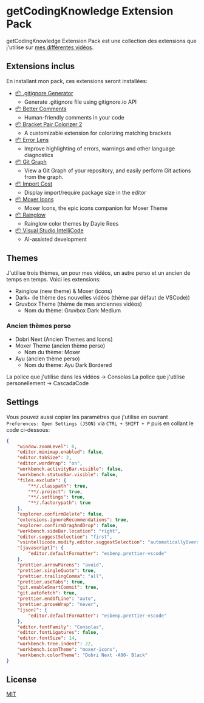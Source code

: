 # getCodingKnowledge Extension Pack

getCodingKnowledge Extension Pack est une collection des extensions que j'utilise sur [mes différentes vidéos](https://www.youtube.com/c/getcodingknowledge).

## Extensions inclus

En installant mon pack, ces extensions seront installées:

- [📦 .gitignore Generator](https://marketplace.visualstudio.com/items?itemName=piotrpalarz.vscode-gitignore-generator)
  - Generate .gitignore file using gitignore.io API
- [📦 Better Comments](https://marketplace.visualstudio.com/items?itemName=aaron-bond.better-comments)
  - Human-friendly comments in your code
- [📦 Bracket Pair Colorizer 2](https://marketplace.visualstudio.com/items?itemName=CoenraadS.bracket-pair-colorizer-2)
	- A customizable extension for colorizing matching brackets
- [📦 Error Lens](https://marketplace.visualstudio.com/items?itemName=usernamehw.errorlens)
  - Improve highlighting of errors, warnings and other language diagnostics
- [📦 Git Graph](https://marketplace.visualstudio.com/items?itemName=mhutchie.git-graph)
  - View a Git Graph of your repository, and easily perform Git actions from the graph.
- [📦 Import Cost](https://marketplace.visualstudio.com/items?itemName=wix.vscode-import-cost)
  - Display import/require package size in the editor
- [📦 Moxer Icons](https://marketplace.visualstudio.com/items?itemName=Equinusocio.moxer-icons)
  - Moxer Icons, the epic icons companion for Moxer Theme
- [📦 Rainglow](https://marketplace.visualstudio.com/items?itemName=daylerees.rainglow)
  - Rainglow color themes by Dayle Rees
- [📦 Visual Studio IntelliCode](https://marketplace.visualstudio.com/items?itemName=VisualStudioExptTeam.vscodeintellicode)
  - AI-assisted development

## Themes

J'utilise trois thèmes, un pour mes vidéos, un autre perso et un ancien de temps en temps. Voici les extensions:

- Rainglow (new theme) & Moxer (icons)
- Dark+ (le thème des nouvelles vidéos (thème par défaut de VSCode))
- Gruvbox Theme (thème de mes anciennes vidéos)
  - Nom du thème: Gruvbox Dark Medium


### Ancien thèmes perso

- Dobri Next (Ancien Themes and Icons)
- Moxer Theme (ancien thème perso)
  - Nom du thème: Moxer
- Ayu (ancien thème perso)
  - Nom du thème: Ayu Dark Bordered

La police que j'utilise dans les vidéos -> Consolas
La police que j'utilise personellement -> CascadaCode

## Settings

Vous pouvez aussi copier les paramètres que j'utilise en ouvrant `Preferences: Open Settings (JSON)` via `CTRL + SHIFT + P` puis en collant le code ci-dessous:

```json
{
	"window.zoomLevel": 0,
	"editor.minimap.enabled": false,
	"editor.tabSize": 2,
	"editor.wordWrap": "on",
	"workbench.activityBar.visible": false,
	"workbench.statusBar.visible": false,
	"files.exclude": {
		"**/.classpath": true,
		"**/.project": true,
		"**/.settings": true,
		"**/.factorypath": true
	},
	"explorer.confirmDelete": false,
	"extensions.ignoreRecommendations": true,
	"explorer.confirmDragAndDrop": false,
	"workbench.sideBar.location": "right",
	"editor.suggestSelection": "first",
	"vsintellicode.modify.editor.suggestSelection": "automaticallyOverrodeDefaultValue",
	"[javascript]": {
		"editor.defaultFormatter": "esbenp.prettier-vscode"
	},
	"prettier.arrowParens": "avoid",
	"prettier.singleQuote": true,
	"prettier.trailingComma": "all",
	"prettier.useTabs": true,
	"git.enableSmartCommit": true,
	"git.autofetch": true,
	"prettier.endOfLine": "auto",
	"prettier.proseWrap": "never",
	"[json]": {
		"editor.defaultFormatter": "esbenp.prettier-vscode"
	},
	"editor.fontFamily": "Consolas",
	"editor.fontLigatures": false,
	"editor.fontSize": 14,
	"workbench.tree.indent": 22,
	"workbench.iconTheme": "moxer-icons",
	"workbench.colorTheme": "Dobri Next -A00- Black"
}
```

## License

[MIT](https://github.com/noxaled/gckn-pack/blob/master/LICENSE.txt)